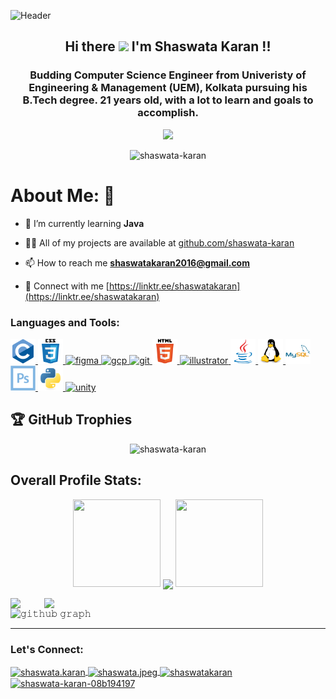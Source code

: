 ![Header](https://github.com/shaswata-karan/shaswata-karan/blob/main/header.png)

<h2 align="center">Hi there <img src="https://github.com/shaswata-karan/shaswata-karan/blob/main/Hi.gif" width="30"> I'm Shaswata Karan !!</h2>

<h3  align="center">Budding Computer Science Engineer from Univeristy of Engineering & Management (UEM), Kolkata pursuing his B.Tech degree. 21 years old, with a lot to learn and goals to accomplish.</h3>

<p align="center">
 <img src="https://readme-typing-svg.herokuapp.com/?font=Mitr&theme+react-dark&size=20&center=true&vCenter=true&lines=Nice+to+see+you+here+!!">
</p>

<p align="center"> <img src="https://komarev.com/ghpvc/?username=shaswata-karan&label=Profile%20views&color=0e75b6&style=flat" alt="shaswata-karan" /> </p>

# About Me: 🤔
- 🌱 I’m currently learning **Java**

- 👨‍💻 All of my projects are available at [github.com/shaswata-karan](github.com/shaswata-karan)

- 📫 How to reach me **shaswatakaran2016@gmail.com**

- 🚀 Connect with me [https://linktr.ee/shaswatakaran](https://linktr.ee/shaswatakaran)

<h3 align="left">Languages and Tools:</h3>

<p align="left">
 <a href="https://www.cprogramming.com/" target="_blank" rel="noreferrer"> <img src="https://raw.githubusercontent.com/devicons/devicon/master/icons/c/c-original.svg" alt="c" width="40" height="40"/> </a>
 <a href="https://www.w3schools.com/css/" target="_blank" rel="noreferrer"> <img src="https://raw.githubusercontent.com/devicons/devicon/master/icons/css3/css3-original-wordmark.svg" alt="css3" width="40" height="40"/> </a>
 <a href="https://www.figma.com/" target="_blank" rel="noreferrer"> <img src="https://www.vectorlogo.zone/logos/figma/figma-icon.svg" alt="figma" width="40" height="40"/> </a>
 <a href="https://cloud.google.com" target="_blank" rel="noreferrer"> <img src="https://www.vectorlogo.zone/logos/google_cloud/google_cloud-icon.svg" alt="gcp" width="40" height="40"/> </a>
 <a href="https://git-scm.com/" target="_blank" rel="noreferrer"> <img src="https://www.vectorlogo.zone/logos/git-scm/git-scm-icon.svg" alt="git" width="40" height="40"/> </a>
 <a href="https://www.w3.org/html/" target="_blank" rel="noreferrer"> <img src="https://raw.githubusercontent.com/devicons/devicon/master/icons/html5/html5-original-wordmark.svg" alt="html5" width="40" height="40"/> </a>
 <a href="https://www.adobe.com/in/products/illustrator.html" target="_blank" rel="noreferrer"> <img src="https://www.vectorlogo.zone/logos/adobe_illustrator/adobe_illustrator-icon.svg" alt="illustrator" width="40" height="40"/> </a>
 <a href="https://www.java.com" target="_blank" rel="noreferrer"> <img src="https://raw.githubusercontent.com/devicons/devicon/master/icons/java/java-original.svg" alt="java" width="40" height="40"/> </a>
 <a href="https://www.linux.org/" target="_blank" rel="noreferrer"> <img src="https://raw.githubusercontent.com/devicons/devicon/master/icons/linux/linux-original.svg" alt="linux" width="40" height="40"/> </a>
 <a href="https://www.mysql.com/" target="_blank" rel="noreferrer"> <img src="https://raw.githubusercontent.com/devicons/devicon/master/icons/mysql/mysql-original-wordmark.svg" alt="mysql" width="40" height="40"/> </a>
 <a href="https://www.photoshop.com/en" target="_blank" rel="noreferrer"> <img src="https://raw.githubusercontent.com/devicons/devicon/master/icons/photoshop/photoshop-line.svg" alt="photoshop" width="40" height="40"/> </a>
 <a href="https://www.python.org" target="_blank" rel="noreferrer"> <img src="https://raw.githubusercontent.com/devicons/devicon/master/icons/python/python-original.svg" alt="python" width="40" height="40"/> </a>
 <a href="https://unity.com/" target="_blank" rel="noreferrer"> <img src="https://www.vectorlogo.zone/logos/unity3d/unity3d-icon.svg" alt="unity" width="40" height="40"/> </a>
</p>

## 🏆 GitHub Trophies
<p align="center"><img src="https://github-profile-trophy.vercel.app/?username=shaswata-karan&theme=juicyfresh" alt="shaswata-karan" /></a> </p>

## Overall Profile Stats:
 <p align="center">
      <img height="140" width="140" src="https://user-images.githubusercontent.com/78967360/158388511-9b4590dc-96f5-402a-9b6b-b51add4efc70.png">
      <img align="center" src="https://github-readme-streak-stats.herokuapp.com/?user=shaswata-karan&theme=react&hide_border=true"/>
      <img height="140" width="140" src="https://user-images.githubusercontent.com/78967360/158388859-2bac10f7-efd5-45d7-93bb-777271b5426f.png">
</p>

<img align="left" src="https://github-readme-stats.vercel.app/api/top-langs/?username=shaswata-karan&langs_count=8&count_private=true&layout=compact&theme=react&hide_border=true&bg_color=0D1117" />

<img align="right" src="https://github-readme-stats.vercel.app/api?username=shaswata-karan&show_icons=true&count_private=true&theme=react&hide_border=true&bg_color=0D1117" width="450px"/>

![𝚐𝚒𝚝𝚑𝚞𝚋 𝚐𝚛𝚊𝚙𝚑](https://activity-graph.herokuapp.com/graph?username=shaswata-karan&theme=react-dark&hide_border=true&area=true)

<hr>

<h3 align="left">Let's Connect:</h3>
<p align="left">
 
<a href="https://fb.com/shaswata.karan" target="_blank"><img align="center" src="https://raw.githubusercontent.com/rahuldkjain/github-profile-readme-generator/master/src/images/icons/Social/facebook.svg" alt="shaswata.karan" height="30" width="40" /> </a>
<a href="https://instagram.com/shaswata.jpeg" target="_blank"><img align="center" src="https://raw.githubusercontent.com/rahuldkjain/github-profile-readme-generator/master/src/images/icons/Social/instagram.svg" alt="shaswata.jpeg" height="30" width="40" /> </a>
<a href="https://twitter.com/shaswatakaran" target="_blank"><img align="center" src="https://raw.githubusercontent.com/rahuldkjain/github-profile-readme-generator/master/src/images/icons/Social/twitter.svg" alt="shaswatakaran" height="30" width="40" /> </a>
<a href="https://linkedin.com/in/shaswata-karan-08b194197" target="_blank"><img align="center" src="https://raw.githubusercontent.com/rahuldkjain/github-profile-readme-generator/master/src/images/icons/Social/linked-in-alt.svg" alt="shaswata-karan-08b194197" height="30" width="40" /></a>
 
</p>
